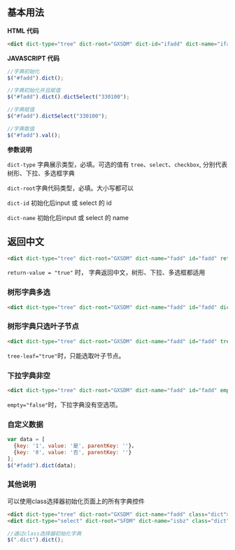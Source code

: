 ## 基本用法

**HTML 代码**

``` html
<dict dict-type="tree" dict-root="GXSDM" dict-id="ifadd" dict-name="ifadd" id="fadd"></dict>
```

**JAVASCRIPT 代码**

``` javascript
//字典初始化
$("#fadd").dict();

//字典初始化并且赋值
$("#fadd").dict().dictSelect("330100");

//字典赋值
$("#fadd").dictSelect("330100");

//字典取值
$("#fadd").val();
```

**参数说明**

`dict-type` 字典展示类型，必填。可选的值有 `tree`、`select`、`checkbox`, 分别代表树形、下拉、多选框字典

`dict-root`字典代码类型，必填。大小写都可以

`dict-id` 初始化后input 或 select 的 id

`dict-name` 初始化后input 或 select 的 name

## 返回中文

``` html
<dict dict-type="tree" dict-root="GXSDM" dict-name="fadd" id="fadd" return-value="true"></dict>
```

`return-value = "true"` 时， 字典返回中文，树形、下拉、多选框都适用

### 树形字典多选

``` html
<dict dict-type="tree" dict-root="GXSDM" dict-name="fadd" id="fadd" dict-multiple="true"></dict>
```
### 树形字典只选叶子节点

``` html
<dict dict-type="tree" dict-root="GXSDM" dict-name="fadd" id="fadd" tree-leaf="true"></dict>
```

`tree-leaf="true"`时，只能选取叶子节点。

### 下拉字典非空

``` html
<dict dict-type="tree" dict-root="GXSDM" dict-name="fadd" id="fadd" empty="false"></dict>
```

`empty="false"`时，下拉字典没有空选项。

### 自定义数据

``` javascript
var data = [
  {key: '1', value: '是', parentKey: ''}， 
  {key: '0', value: '否', parentKey: ''}
]; 
$("#fadd").dict(data);
```

### 其他说明

可以使用class选择器初始化页面上的所有字典控件
  
``` html
<dict dict-type="tree" dict-root="GXSDM" dict-name="fadd" class="dict"></dict>
<dict dict-type="select" dict-root="SFDM" dict-name="isbz" class="dict"></dict>
```

``` javascript
//通过class选择器初始化字典
$(".dict").dict();
```
